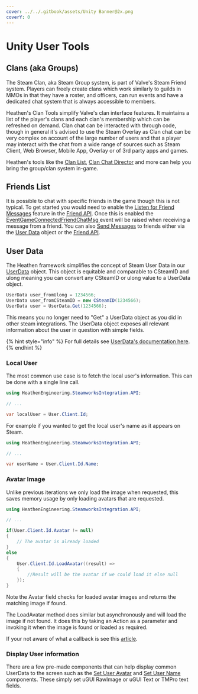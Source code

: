 ```yaml
---
cover: ../../.gitbook/assets/Unity Banner@2x.png
coverY: 0
---
```


# Unity User Tools

## Clans (aka Groups)

The Steam Clan, aka Steam Group system, is part of Valve's Steam Friend system. Players can freely create clans which work similarly to guilds in MMOs in that they have a roster, and officers, can run events and have a dedicated chat system that is always accessible to members.

Heathen's Clan Tools simplify Valve's clan interface features. It maintains a list of the player's clans and each clan's membership which can be refreshed on demand. Clan chat can be interacted with through code, though in general it's advised to use the Steam Overlay as Clan chat can be very complex on account of the large number of users and that a player may interact with the chat from a wide range of sources such as Steam Client, Web Browser, Mobile App, Overlay or of 3rd party apps and games.

Heathen's tools like the [Clan List](../../toolkit-for-steamworks-sdk/unity/ui-components/clan-list.md), [Clan Chat Director](../../toolkit-for-steamworks-sdk/unity/ui-components/clan-chat-director.md) and more can help you bring the group/clan system in-game.

## Friends List

It is possible to chat with specific friends in the game though this is not typical. To get started you would need to enable the [Listen for Friend Messages](../../toolkit-for-steamworks-sdk/unity/api/friends.client.md#setlistenforfriendsmessages) feature in the [Friend API](../../toolkit-for-steamworks-sdk/unity/api/friends.client.md). Once this is enabled the [EventGameConnectedFriendChatMsg ](../../toolkit-for-steamworks-sdk/unity/api/friends.client.md#game-connected-friend-chat-msg)event will be raised when receiving a message from a friend. You can also [Send Messages](../../toolkit-for-steamworks-sdk/unity/data-layer/user-data.md#sendmessage) to friends either via the [User Data](../../toolkit-for-steamworks-sdk/unity/data-layer/user-data.md) object or the [Friend API](../../toolkit-for-steamworks-sdk/unity/api/friends.client.md).

## User Data

The Heathen framework simplifies the concept of Steam User Data in our [UserData](../../toolkit-for-steamworks-sdk/unity/data-layer/user-data.md) object. This object is equitable and comparable to CSteamID and ulong meaning you can convert any CSteamID or ulong value to a UserData object.

```csharp
UserData user_fromUlong = 1234566;
UserData user_fromCSteamID = new CSteamID(1234566);
UserData user = UserData.Get(1234566);
```

This means you no longer need to "Get" a UserData object as you did in other steam integrations. The UserData object exposes all relevant information about the user in question with simple fields.&#x20;

{% hint style="info" %}
For full details see [UserData's documentation here](../../toolkit-for-steamworks-sdk/unity/data-layer/user-data.md).
{% endhint %}

### Local User

The most common use case is to fetch the local user's information. This can be done with a single line call.

```csharp
using HeathenEngineering.SteamworksIntegration.API;

// ...

var localUser = User.Client.Id;
```

For example if you wanted to get the local user's name as it appears on Steam.

```csharp
using HeathenEngineering.SteamworksIntegration.API;

// ...

var userName = User.Client.Id.Name;
```

### Avatar Image

Unlike previous iterations we only load the image when requested, this saves memory usage by only loading avatars that are requested.

```csharp
using HeathenEngineering.SteamworksIntegration.API;

// ...

if(User.Client.Id.Avatar != null)
{    
    // The avatar is already loaded
}
else
{
    User.Client.Id.LoadAvatar((result) => 
    {
        //Result will be the avatar if we could load it else null
    });
}
```

Note the Avatar field checks for loaded avatar images and returns the matching image if found.

The LoadAvatar method does similar but asynchronously and will load the image if not found. It does this by taking an Action as a parameter and invoking it when the image is found or loaded as required.

If your not aware of what a callback is see this [article](../../company/development/lambda-expressions.md#callbacks).

### Display User information

There are a few pre-made components that can help display common UserData to the screen such as the [Set User Avatar](../../toolkit-for-steamworks-sdk/unity/ui-components/set-user-avatar.md) and [Set User Name](../../toolkit-for-steamworks-sdk/unity/ui-components/set-user-name.md) components. These simply set uGUI RawImage or uGUI Text or TMPro text fields.&#x20;
